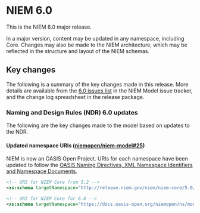 
# NIEM 6.0

This is the NIEM 6.0 major release.

In a major version, content may be updated in any namespace, including Core. Changes may also be made to the NIEM architecture, which may be reflected in the structure and layout of the NIEM schemas.

## Key changes

The following is a summary of the key changes made in this release.  More details are available from the [6.0 issues list](https://github.com/niemopen/niem-model/labels/6.0) in the NIEM Model issue tracker, and the change log spreadsheet in the release package.

### Naming and Design Rules (NDR) 6.0 updates

The following are the key changes made to the model based on updates to the NDR.

#### Updated namespace URIs ([niemopen/niem-model#25](https://github.com/niemopen/niem-model/issues/25))

NIEM is now an OASIS Open Project.  URIs for each namespace have been updated to follow the [OASIS Naming Directives, XML Namespace Identifiers and Namespace Documents](http://docs.oasis-open.org/specGuidelines/ndr/namingDirectives.html#xml-namespaces).

```xml
<!-- URI for NIEM Core from 5.2 -->
<xs:schema targetNamespace="http://release.niem.gov/niem/niem-core/5.0/" ...>

<!-- URI for NIEM Core for 6.0 -->
<xs:schema targetNamespace="https://docs.oasis-open.org/niemopen/ns/model/niem-core/6.0/" ...>
```
